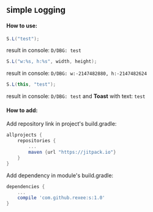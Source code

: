## `S`imple `L`ogging

#### How to use:

```java
S.L("test");
```
result in console: `D/DBG: test`

```java
S.L("w:%s, h:%s", width, height);
```
result in console: `D/DBG: w:-2147482880, h:-2147482624`

```java
S.L(this, "test");
```
result in console: `D/DBG: test` and **Toast** with text: `test`

#### How to add:
Add repository link in project's build.gradle:
```groovy
allprojects {
    repositories {
        ...
        maven {url "https://jitpack.io"}
    }
}
```
Add dependency in module's build.gradle:
```groovy
dependencies {
    ...
    compile 'com.github.rexee:s:1.0'
}
```
